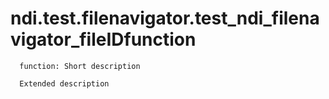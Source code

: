 # ndi.test.filenavigator.test_ndi_filenavigator_fileIDfunction

```
  function: Short description
 
  Extended description

```
